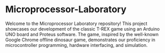 # Microprocessor-Laboratory
Welcome to the Microprocessor Laboratory repository! This project showcases our development of the classic T-REX game using an Arduino UNO board and Proteus software. The game, inspired by the well-known Google Chrome offline dinosaur game, demonstrates our proficiency in microcontroller programming, hardware interfacing, and simulation.

